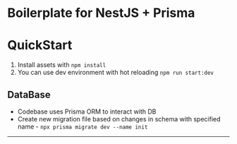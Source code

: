 # Boilerplate for NestJS + Prisma

# QuickStart
1. Install assets with `npm install`
2. You can use dev environment with hot reloading `npm run start:dev`

## DataBase
- Codebase uses Prisma ORM to interact with DB
- Create new migration file based on changes in schema with specified name -  `npx prisma migrate dev --name init`
****